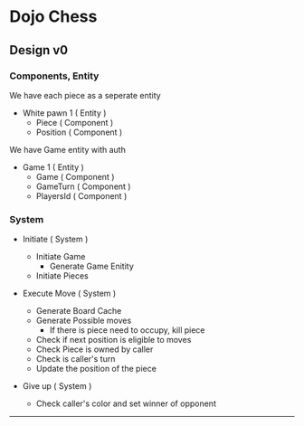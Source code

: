 # Dojo Chess

## Design v0

### Components, Entity

We have each piece as a seperate entity

- White pawn 1 ( Entity )
  - Piece ( Component )
  - Position ( Component )

We have Game entity with auth

- Game 1 ( Entity )
  - Game ( Component )
  - GameTurn ( Component )
  - PlayersId ( Component )

### System

- Initiate ( System )

  - Initiate Game
    - Generate Game Enitity
  - Initiate Pieces

- Execute Move ( System )

  - Generate Board Cache
  - Generate Possible moves
    - If there is piece need to occupy, kill piece
  - Check if next position is eligible to moves
  - Check Piece is owned by caller
  - Check is caller's turn
  - Update the position of the piece

- Give up ( System )
  - Check caller's color and set winner of opponent

---
